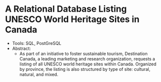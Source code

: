 # A Relational Database Listing UNESCO World Heritage Sites in Canada
* Tools: SQL, PostGreSQL
* Abstract: 
  *  As part of an initiative to foster sustainable tourism, Destination Canada, 
      a leading marketing and research organization, 
      requests a listing of all UNESCO world heritage sites within Canada. 
        Organized by province, the listing is also structured by type of site: cultural, natural, and mixed. 
